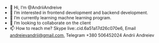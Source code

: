- 👋 Hi, I’m @AndriiAndreive
- 👀 I’m interested in frontend development and backend development.
- 🌱 I’m currently learning machne learning program.
- 💞️ I’m looking to collaborate on the client
- 📫 How to reach me? Skype live:.cid.6a51a17d26c070e6, Email andreievandrii@gmail.com, Telegram +380 506452024 Andrii Andreiev

<!---
AndriiAndreive/AndriiAndreive is a ✨ special ✨ repository because its `README.md` (this file) appears on your GitHub profile.
You can click the Preview link to take a look at your changes.
--->
